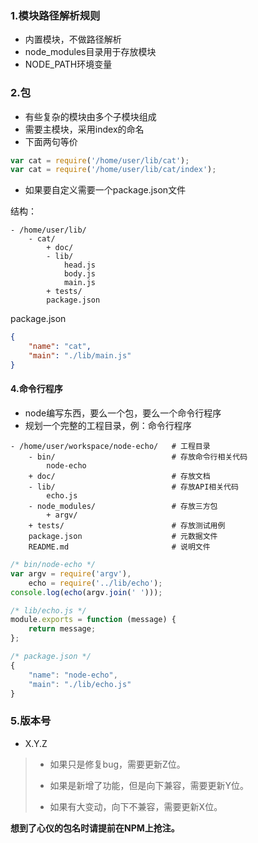 ### 1.模块路径解析规则

* 内置模块，不做路径解析
* node\_modules目录用于存放模块
* NODE\_PATH环境变量

### 2.包

* 有些复杂的模块由多个子模块组成
* 需要主模块，采用index的命名
* 下面两句等价

```js
var cat = require('/home/user/lib/cat');
var cat = require('/home/user/lib/cat/index');
```

* 如果要自定义需要一个package.json文件

结构：

```
- /home/user/lib/
    - cat/
        + doc/
        - lib/
            head.js
            body.js
            main.js
        + tests/
        package.json
```

package.json

```json
{
    "name": "cat",
    "main": "./lib/main.js"
}
```

#### 4.命令行程序

* node编写东西，要么一个包，要么一个命令行程序
* 规划一个完整的工程目录，例：命令行程序

```
- /home/user/workspace/node-echo/   # 工程目录
    - bin/                          # 存放命令行相关代码
        node-echo
    + doc/                          # 存放文档
    - lib/                          # 存放API相关代码
        echo.js
    - node_modules/                 # 存放三方包
        + argv/
    + tests/                        # 存放测试用例
    package.json                    # 元数据文件
    README.md                       # 说明文件
```

```js
/* bin/node-echo */
var argv = require('argv'),
    echo = require('../lib/echo');
console.log(echo(argv.join(' ')));

/* lib/echo.js */
module.exports = function (message) {
    return message;
};

/* package.json */
{
    "name": "node-echo",
    "main": "./lib/echo.js"
}
```

### 5.版本号

* X.Y.Z 

> * 如果只是修复bug，需要更新Z位。
>
> * 如果是新增了功能，但是向下兼容，需要更新Y位。
>
> * 如果有大变动，向下不兼容，需要更新X位。

**想到了心仪的包名时请提前在NPM上抢注。**

